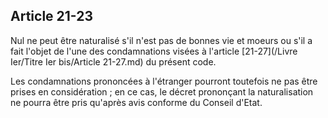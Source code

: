Article 21-23
----
Nul ne peut être naturalisé s'il n'est pas de bonnes vie et moeurs ou s'il a
fait l'objet de l'une des condamnations visées à l'article [21-27](/Livre Ier/Titre Ier bis/Article 21-27.md) du présent
code.

Les condamnations prononcées à l'étranger pourront toutefois ne pas être prises
en considération ; en ce cas, le décret prononçant la naturalisation ne pourra
être pris qu'après avis conforme du Conseil d'Etat.

